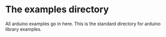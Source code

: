 # The examples directory
All arduino examples go in here. This is the standard directory for arduino library examples.